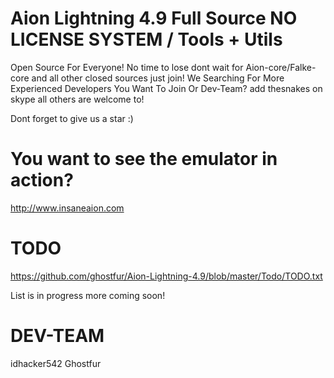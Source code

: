 # Aion Lightning 4.9 Full Source NO LICENSE SYSTEM / Tools + Utils
Open Source For Everyone! No time to lose dont wait for Aion-core/Falke-core and all other closed sources just join!
We Searching For More Experienced Developers You Want To Join Or Dev-Team? add thesnakes on skype all others are welcome to!

Dont forget to give us a star :)

# You want to see the emulator in action?
http://www.insaneaion.com

# TODO
https://github.com/ghostfur/Aion-Lightning-4.9/blob/master/Todo/TODO.txt

List is in progress more coming soon!

# DEV-TEAM
idhacker542
Ghostfur
